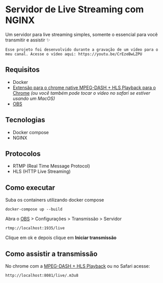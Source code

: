 # Servidor de Live Streaming com NGINX

Um servidor para live streaming simples, somente o essencial para você transmitir e assistir ✨

```
Esse projeto foi desenvolvido durante a gravação de um vídeo para o meu canal. Acesse o vídeo aqui: https://youtu.be/CrEzeBwLZPU 
```

## Requisitos 
- Docker 
- [Extensão para o chrome native MPEG-DASH + HLS Playback para o Chrome](https://chromewebstore.google.com/detail/native-mpeg-dash-+-hls-pl/cjfbmleiaobegagekpmlhmaadepdeedn) _(ou você também pode tocar o vídeo no safari se estiver usando um MacOS)_
- [OBS](https://obsproject.com/pt-br/download)

## Tecnologias
- Docker compose
- NGINX

## Protocolos 
- RTMP (Real Time Message Protocol)
- HLS (HTTP Live Streaming)

## Como executar

Suba os containers utilizando docker compose
```
docker-compose up --build
```

Abra o [OBS](https://obsproject.com/pt-br/download) > Configurações > Transmissão > Servidor
```
rtmp://localhost:1935/live
```
Clique em ok e depois clique em **Iniciar transmissão**

## Como assistir a transmissão
No chrome com a [ MPEG-DASH + HLS Playback](https://chromewebstore.google.com/detail/native-mpeg-dash-+-hls-pl/cjfbmleiaobegagekpmlhmaadepdeedn) ou no Safari acesse:
```
http://localhost:8081/live/.m3u8
```